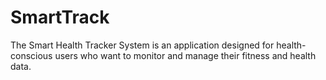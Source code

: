 # SmartTrack
The Smart Health Tracker System is an application designed for health-conscious users who want to monitor and manage their fitness and health data.
